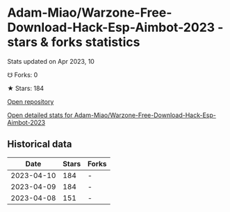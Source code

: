# Adam-Miao/Warzone-Free-Download-Hack-Esp-Aimbot-2023 - stars & forks statistics

Stats updated on Apr 2023, 10

☋ Forks: 0

★ Stars: 184

[Open repository](https://github.com/Adam-Miao/Warzone-Free-Download-Hack-Esp-Aimbot-2023)

[Open detailed stats for Adam-Miao/Warzone-Free-Download-Hack-Esp-Aimbot-2023](https://reviewgithub.com/rep/Adam-Miao/Warzone-Free-Download-Hack-Esp-Aimbot-2023)

## Historical data
| Date | Stars | Forks |
|------|-------|-------|
| 2023-04-10 | 184 | - | 
| 2023-04-09 | 184 | - | 
| 2023-04-08 | 151 | - | 

